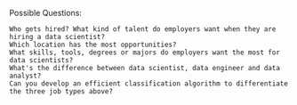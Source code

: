Possible Questions:

    Who gets hired? What kind of talent do employers want when they are hiring a data scientist?
    Which location has the most opportunities?
    What skills, tools, degrees or majors do employers want the most for data scientists?
    What's the difference between data scientist, data engineer and data analyst?
    Can you develop an efficient classification algorithm to differentiate the three job types above?
